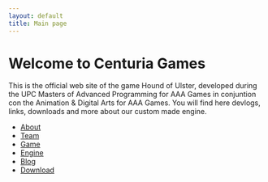 ```yaml
---
layout: default
title: Main page
---
```


# Welcome to Centuria Games

<p>This is the official web site of the game Hound of Ulster, developed during the UPC Masters of Advanced Programming for AAA Games in conjuntion con the Animation & Digital Arts for AAA Games.  You will find here devlogs, links, downloads and more about our custom made engine. </p>
<nav>
  <ul>
    <li><a href="/about">About</a></li>
    <li><a href="/team">Team</a></li>
    <li><a href="/game">Game</a></li>
    <li><a href="/engine">Engine</a></li>
    <li><a href="/blog">Blog</a></li>
    <li><a href="/download.html">Download</a></li>
  </ul>
</nav>